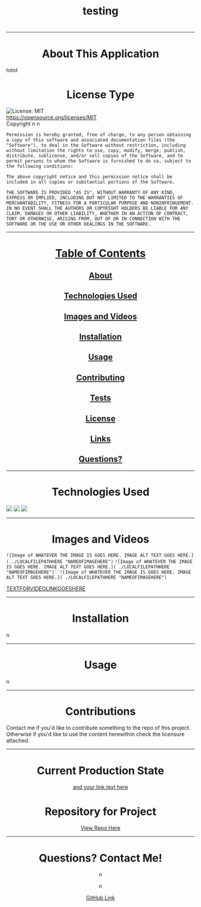 <h1 align="center" id="top"> testing </h1>
  <h1 align="center"></h1>
  
  ---
  
  <h1 align="center" id="about">About This Application</h1>
  
  totot

  <h1 align="center" id="license">License Type</h1>


  ![License: MIT](https://img.shields.io/badge/License-MIT-yellow.svg)
  <br>
  https://opensource.org/licenses/MIT
  <br>
  Copyright n n 

    Permission is hereby granted, free of charge, to any person obtaining a copy of this software and associated documentation files (the "Software"), to deal in the Software without restriction, including without limitation the rights to use, copy, modify, merge, publish, distribute, sublicense, and/or sell copies of the Software, and to permit persons to whom the Software is furnished to do so, subject to the following conditions:
    
    The above copyright notice and this permission notice shall be included in all copies or substantial portions of the Software.
    
    THE SOFTWARE IS PROVIDED "AS IS", WITHOUT WARRANTY OF ANY KIND, EXPRESS OR IMPLIED, INCLUDING BUT NOT LIMITED TO THE WARRANTIES OF MERCHANTABILITY, FITNESS FOR A PARTICULAR PURPOSE AND NONINFRINGEMENT. IN NO EVENT SHALL THE AUTHORS OR COPYRIGHT HOLDERS BE LIABLE FOR ANY CLAIM, DAMAGES OR OTHER LIABILITY, WHETHER IN AN ACTION OF CONTRACT, TORT OR OTHERWISE, ARISING FROM, OUT OF OR IN CONNECTION WITH THE SOFTWARE OR THE USE OR OTHER DEALINGS IN THE SOFTWARE.
  
  ---
  
  <h1 align="center"><a href="#top">Table of Contents</a></h1>
  <h2 align="center"><a href="#about">About</a></h2>
  <h2 align="center"><a href="#technologies">Technologies Used</a></h2>
  <h2 align="center"><a href="#images">Images and Videos</a></h2>
  <h2 align="center"><a href="#installation">Installation</a></h2>
  <h2 align="center"><a href="#usage">Usage</a></h2>
  <h2 align="center"><a href="#contributing">Contributing</a></h2>
  <h2 align="center"><a href="#tests">Tests</a></h2>
  <h2 align="center"><a href="#license">License</a></h2>
  <h2 align="center"><a href="#current">Links</a></h2>
  <h2 align="center"><a href="#questions">Questions?</a></h2>
  
  ---
  
  <h1 align="center" id="technologies">Technologies Used</h1>
  
  <img src="https://img.shields.io/badge/HTML-orange"/> 

  <img src="https://img.shields.io/badge/CSS-blue"/> 

  <img src="https://img.shields.io/badge/JavaScript-red"/>
  
  ---
  
  <h1 align="center" id="images">Images and Videos</h1>
  
  `![Image of WHATEVER THE IMAGE IS GOES HERE. IMAGE ALT TEXT GOES HERE.]( ./LOCALFILEPATHHERE "NAMEOFIMAGEHERE")` `![Image of WHATEVER THE IMAGE IS GOES HERE. IMAGE ALT TEXT GOES HERE.]( ./LOCALFILEPATHHERE "NAMEOFIMAGEHERE")``![Image of WHATEVER THE IMAGE IS GOES HERE. IMAGE ALT TEXT GOES HERE.]( ./LOCALFILEPATHHERE "NAMEOFIMAGEHERE")`
  
  <a href="VIDEOURLGOESHERE">TEXTFORVIDEOLINKGOESHERE</a>
  
  ---
  
  <h1 align="center" id="installation">Installation</h1>
  
  n
  
  ---
  
  <h1 align="center" id="usage">Usage</h1>
  
  n
  
  ---
  
  <h1 align="center" id="contributions">Contributions</h1>
  
  Contact me if you'd like to contribute something to the repo of this project. Otherwise if you'd like to use the content herewithin check the licensure attached.
  
  ---
  
  <h1 align="center"id="current">Current Production State</h1>
  
  <p align="center"><a href="PUT YOUR URL HERE">and your link text here</a></p>
  
  <h1 align="center">Repository for Project</h1>
  
  <p align="center"><a href="n">View Repo Here</a></p>
  
  ---
  
  <h1 align="center" id="questions">Questions? Contact Me!</h1>
  
  <p align="center">n</p>
  <p align="center">n</p>
  <p align="center"><a href="https://github.com/n" >GitHub Link</a></p>